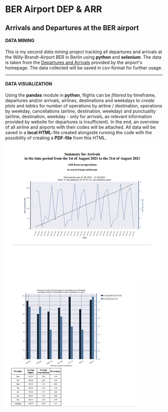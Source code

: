 # BER Airport DEP & ARR
## Arrivals and Departures at the BER airport

#### DATA MINING
This is my second _data mining_ project tracking all departures and arrivals at the Willy-Brandt-Airport BER in Berlin using **python** and **selenium**. 
The data is taken from the [Departures and Arrivals](https://ber.berlin-airport.de/de/fliegen/abfluege-ankuenfte.html "BER Arrivals and Departures") provided by the airport's homepage. The data collected will be saved in csv-format for further usage.

---

#### DATA VISUALIZATION
Using the **pandas** module in **python**, flights can be *filtered* by timeframe, departures and/or arrivals, airlines, destinations and weekdays to *create plots* and *tables* for number of operations by airline / destination, operations by weekday, cancellations (airline, destination, weekday) and punctuality (airline, destination, weekday - only for arrivals, as relevant information provided by website for departures is insufficient). In the end, an overview of all airline and airports with their codes will be attached. All data will be saved in a **local HTML**-file created alongside running the code with the possibility of creating a **PDF-file** from this HTML.

![Demo Title Page](https://github.com/RoKaruto/BER-airport-DEP-ARR/blob/main/demo%20title.png "Title Page")
![Demo Title Page](https://github.com/RoKaruto/BER-airport-DEP-ARR/blob/main/demo%20canx.png "Cancellations by Weekday")

